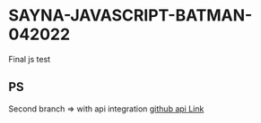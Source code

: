 # SAYNA-JAVASCRIPT-BATMAN-042022
Final js test

## PS
Second branch => with api integration
[github api Link](https://github.com/ony-boom/simple-batman-api)
